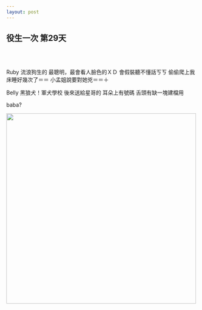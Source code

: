 ```yaml
---
layout: post
---
```


役生一次 第29天
---

<br>
<br>

Ruby 流浪狗生的
	最聰明，最會看人臉色的ＸＤ
	會假裝聽不懂話ㄎㄎ
	偷偷爬上我床睡好幾次了＝＝ 小孟姐說要對她兇＝＝＋

Belly 黑狼犬！軍犬學校 後來送給星哥的
	耳朵上有號碼
	舌頭有缺一塊建檔用
	
baba?

<img src="{{site.url}}/img/2014-12-18/break2.jpg" height="500px">


<br>

